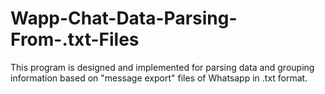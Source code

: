 # Wapp-Chat-Data-Parsing-From-.txt-Files
This program is designed and implemented for parsing data and grouping information based on "message export" files of Whatsapp in .txt format.
